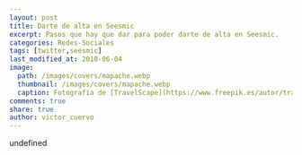 ```yaml
---
layout: post
title: Darte de alta en Seesmic
excerpt: Pasos que hay que dar para poder darte de alta en Seesmic.
categories: Redes-Sociales
tags: [twitter,seesmic]
last_modified_at: 2010-06-04
image:
  path: /images/covers/mapache.webp
  thumbnail: /images/covers/mapache.webp
  caption: Fotografía de [TravelScape](https://www.freepik.es/autor/travelscape)
comments: true
share: true
author: victor_cuervo
---
```

undefined